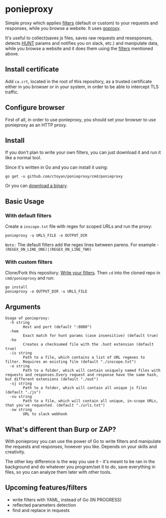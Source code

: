 # ponieproxy
Simple proxy which applies [filters](filters/README.md) (default or custom) to your requests and responses, while you browse a website.
It uses [goproxy](https://github.com/elazarl/goproxy).

It's useful to collect(saves js files, saves raw requests and resesponses, detects [HUNT](https://github.com/bugcrowd/HUNT) params and notifies you on slack, etc.) and manipulate data, while you browse a website and it does them using the [filters](filters/README.md) mentioned above.

## Install certificate
Add `ca.crt`, located in the root of this repository, as a trusted certificate either in you browser or in your system, in order to be able to intercept TLS traffic.

## Configure browser
First of all, in order to use ponieproxy, you should set your browser to use ponieproxy as an HTTP proxy.

## Install
If you don't plan to write your own filters, you can just download it and run it like a normal tool.

Since it's written in Go and you can install it using:

```
go get -u github.com/ctoyan/ponieproxy/cmd/ponieproxy
```

Or you can [download a binary](https://github.com/ctoyan/ponieproxy/releases).

## Basic Usage

### With default filters
Create a `inscope.txt` file with regex for scoped URLs and run the proxy:

`ponieproxy -u URLS_FILE -o OUTPUT_DIR`

`Note:` The default filters add the regex lines between parens. For example - `(REGEX_ON_LINE_ONE)|(REGEX_ON_LINE_TWO)`

### With custom filters
Clone/Fork this repository. [Write your filters](filters/README.md). Then `cd` into the cloned repo in `cmd/ponieproxy` and run:

```
go install
ponieproxy -o OUTPUT_DIR -u URLS_FILE
```

## Arguments
```
Usage of ponieproxy:
  -h string
    	Host and port (default ":8080")
  -hem
    	Exact match for hunt params (case insensitive) (default true)
  -ho
    	Creates a checksumed file with the .hunt extension (default true)
  -is string
    	Path to a file, which contains a list of URL regexes to filter. Requires an existing file (default "./inscope.txt")
  -o string
    	Path to a folder, which will contain uniquely named files with requests and responses.Every request and response have the same hash, but different extensions (default "./out")
  -sj string
    	Path to a folder, which will contain all unique js files (default "./js")
  -su string
    	Path to a file, which will contain all unique, in-scope URLs, that you've requested. (default "./urls.txt")
  -sw string
    	URL to slack webhook
```

## What's different than Burp or ZAP?
With ponieproxy you can use the power of Go to write filters and manipulate the requests and responses, however you like. Depends on your skills and creativity. 

The other key difference is the way you use it - it's meant to be ran in the background and do whatever you program/set it to do, save everything in files, so you can analyze them later with other tools.

## Upcoming features/filters

- write filters with YAML, instead of Go (IN PROGRESS)
- reflected parameters detection
- find and replace in requests
